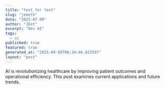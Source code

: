 ```yaml
---
title: "test for test"
slug: "jeeeth"
date: "2025-07-09"
author: "JEet"
excerpt: "Dev AI"
tags:
  - ai
published: true
featured: true
generated_at: "2025-09-09T06:34:46.822597"
layout: "post"
---
```


AI is revolutionizing healthcare by improving patient outcomes and operational efficiency. This post examines current applications and future trends.